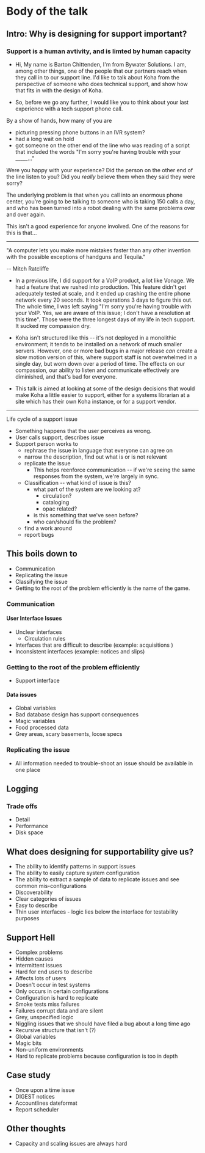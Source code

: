 # Body of the talk

## Intro: Why is designing for support important?

### Support is a human avtivity, and is limted by human capacity

* Hi, My name is Barton Chittenden, I'm from Bywater Solutions. I am, among other things, one of the people that our
partners reach when they call in to our support line. I'd like to talk about Koha from the perspective of someone who
does technical support, and show how that fits in with the design of Koha.

* So, before we go any further, I would like you to think about your last experience with a tech support phone call.

By a show of hands, how many of you are

* picturing pressing phone buttons in an IVR system?
* had a long wait on hold
* got someone on the other end of the line who was reading of a script that included the words "I'm sorry you're having trouble with your _____..."

Were you happy with your experience?
Did the person on the other end of the line listen to you?
Did you *really* believe them when they said they were sorry?

The underlying problem is that when you call into an enormous phone center, you're going to be talking to someone who is taking 150 calls a day, and who has been turned into a robot dealing with the same problems over and over again.

This isn't a good experience for anyone involved. One of the reasons for this is that... 

---

"A computer lets you make more mistakes faster than any other invention with the possible exceptions of handguns and Tequila."

-- Mitch Ratcliffe

* In a previous life, I did support for a VoIP product, a lot like Vonage. We had a feature that we rushed into production. This feature didn't get adequately tested at scale, and it ended up crashing the entire phone network every 20 seconds. It took operations 3 days to figure this out. The whole time, I was left saying "I'm sorry you're having trouble with your VoIP. Yes, we are aware of this issue; I don't have a resolution at this time". Those were the three longest days of my life in tech support. It sucked my compassion dry.

* Koha isn't structured like this -- it's not deployed in a monolithic environment; it tends to be installed on a network of much smaller servers. However, one or more bad bugs in a major release *can* create a slow motion version
of this, where support staff is not overwhelmed in a single day, but worn down over a period of time. The effects on
our compassion, our ability to listen and communicate effectively are diminished, and that's bad for everyone.

* This talk is aimed at looking at some of the design decisions that would make Koha a little easier to support, either for a systems librarian at a site which has their own Koha instance, or for a support vendor.

---

Life cycle of a support issue

- Something happens that the user perceives as wrong.
- User calls support, describes issue
- Support person works to
    * rephrase the issue in language that everyone can agree on
    * narrow the description, find out what is or is not relevant
    * replicate the issue
        * This helps reenforce communication -- if we're seeing the same responses from the system, we're largely in sync.
    * Classification -- what kind of issue is this?
        * what part of the system are we looking at?
            * circulation?
            * cataloging
            * opac related?
        * is this something that we've seen before?
        * who can/should fix the problem?
    * find a work around
    * report bugs

## This boils down to

- Communication
- Replicating the issue
- Classifying the issue
- Getting to the root of the problem efficiently is the name of the game.

### Communication

#### User Interface Issues

* Unclear interfaces
    * Circulation rules
* Interfaces that are difficult to describe (example: acquisitions )
* Inconsistent interfaces (example: notices and slips)

### Getting to the root of the problem efficiently

* Support interface

#### Data issues

* Global variables
* Bad database design has support consequences
* Magic variables
* Food processed data
* Grey areas, scary basements, loose specs

### Replicating the issue

* All information needed to trouble-shoot an issue should be available in one place

## Logging

### Trade offs

* Detail
* Performance
* Disk space

## What does designing for supportability give us?

* The ability to identify patterns in support issues
* The ability to easily capture system configuration
* The ability to extract a sample of data to replicate issues and see common mis-configurations
* Discoverability
* Clear categories of issues
* Easy to describe
* Thin user interfaces - logic lies below the interface for testability purposes

## Support Hell

* Complex problems
* Hidden causes
* Intermittent issues
* Hard for end users to describe
* Affects lots of users
* Doesn't occur in test systems
* Only occurs in certain configurations
* Configuration is hard to replicate
* Smoke tests miss failures
* Failures corrupt data and are silent
* Grey, unspecified logic
* Niggling issues that we should have filed a bug about a long time ago
* Recursive structure that isn't (?)
* Global variables
* Magic bits
* Non-uniform environments
* Hard to replicate problems because configuration is too in depth

## Case study

* Once upon a time issue
* DIGEST notices
* Accountlines dateformat
* Report scheduler

## Other thoughts

* Capacity and scaling issues are always hard
